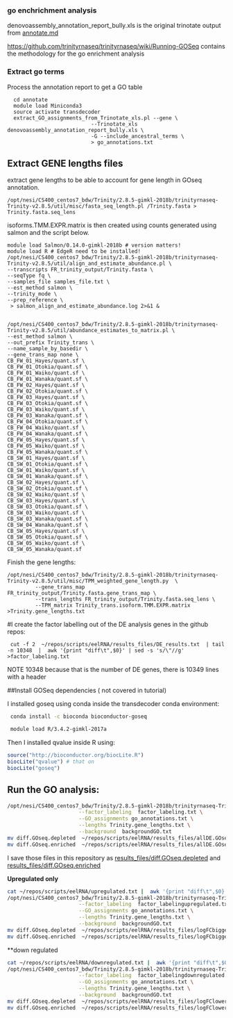 ### go enchrichment analysis


denovoassembly_annotation_report_bully.xls is the original trinotate output from  [annotate.md](annotate.md)

https://github.com/trinityrnaseq/trinityrnaseq/wiki/Running-GOSeq contains the methodology for the go enrichment analysis



### Extract go terms

Process the annotation report to get a GO table

```
  cd annotate
  module load Miniconda3
  source activate transdecoder
  extract_GO_assignments_from_Trinotate_xls.pl --gene \
                           --Trinotate_xls  denovoassembly_annotation_report_bully.xls \
                           -G --include_ancestral_terms \
                           > go_annotations.txt
````

## Extract GENE lengths files

extract gene lengths to be able to account for gene length in GOseq annotation.

```
/opt/nesi/CS400_centos7_bdw/Trinity/2.8.5-gimkl-2018b/trinityrnaseq-Trinity-v2.8.5/util/misc/fasta_seq_length.pl /Trinity.fasta > Trinity.fasta.seq_lens
```


isoforms.TMM.EXPR.matrix  is then created using counts generated using salmon and the script below. 


```
module load Salmon/0.14.0-gimkl-2018b # version matters!
module load R # EdgeR need to be installed!
/opt/nesi/CS400_centos7_bdw/Trinity/2.8.5-gimkl-2018b/trinityrnaseq-Trinity-v2.8.5/util/align_and_estimate_abundance.pl \
--transcripts FR_trinity_output/Trinity.fasta \
--seqType fq \
--samples_file samples_file.txt \
--est_method salmon \
--trinity_mode \
--prep_reference \
 > salmon_align_and_estimate_abundance.log 2>&1 &


/opt/nesi/CS400_centos7_bdw/Trinity/2.8.5-gimkl-2018b/trinityrnaseq-Trinity-v2.8.5/util/abundance_estimates_to_matrix.pl \
--est_method salmon \
--out_prefix Trinity_trans \
--name_sample_by_basedir \
--gene_trans_map none \
CB_FW_01_Hayes/quant.sf \
CB_FW_01_Otokia/quant.sf \
CB_FW_01_Waiko/quant.sf \
CB_FW_01_Wanaka/quant.sf \
CB_FW_02_Hayes/quant.sf \
CB_FW_02_Otokia/quant.sf \
CB_FW_03_Hayes/quant.sf \
CB_FW_03_Otokia/quant.sf \
CB_FW_03_Waiko/quant.sf \
CB_FW_03_Wanaka/quant.sf \
CB_FW_04_Otokia/quant.sf \
CB_FW_04_Waiko/quant.sf \
CB_FW_04_Wanaka/quant.sf \
CB_FW_05_Hayes/quant.sf \
CB_FW_05_Waiko/quant.sf \
CB_FW_05_Wanaka/quant.sf \
CB_SW_01_Hayes/quant.sf \
CB_SW_01_Otokia/quant.sf \
CB_SW_01_Waiko/quant.sf \
CB_SW_01_Wanaka/quant.sf \
CB_SW_02_Hayes/quant.sf \
CB_SW_02_Otokia/quant.sf \
CB_SW_02_Waiko/quant.sf \
CB_SW_03_Hayes/quant.sf \
CB_SW_03_Otokia/quant.sf \
CB_SW_03_Waiko/quant.sf \
CB_SW_03_Wanaka/quant.sf \
CB_SW_04_Wanaka/quant.sf \
CB_SW_05_Hayes/quant.sf \
CB_SW_05_Otokia/quant.sf \
CB_SW_05_Waiko/quant.sf \
CB_SW_05_Wanaka/quant.sf 
```

Finish the gene lengths:

```
/opt/nesi/CS400_centos7_bdw/Trinity/2.8.5-gimkl-2018b/trinityrnaseq-Trinity-v2.8.5/util/misc/TPM_weighted_gene_length.py  \
         --gene_trans_map FR_trinity_output/Trinity.fasta.gene_trans_map \
         --trans_lengths FR_trinity_output/Trinity.fasta.seq_lens \
         --TPM_matrix Trinity_trans.isoform.TMM.EXPR.matrix >Trinity.gene_lengths.txt
```

#I create the factor labelling out of the DE analysis genes in the github repos:

```
 cut -f 2  ~/repos/scripts/eelRNA/results_files/DE_results.txt  | tail -n 10348  |  awk '{print "diff\t",$0}' | sed -s 's/\"//g'    >factor_labeling.txt
```

 NOTE 10348 because that is the number of DE genes, there is 10349 lines with a header 

##Install GOSeq dependencies ( not covered in tutorial)


 I installed goseq using conda inside the transdecoder conda environment:

```bash
 conda install -c bioconda bioconductor-goseq 

 module load R/3.4.2-gimkl-2017a
```

Then I installed qvalue inside R using:

```r
source("http://bioconductor.org/biocLite.R")
biocLite("qvalue") # that on
biocLite("goseq")  
```

## Run the GO analysis:

```bash
/opt/nesi/CS400_centos7_bdw/Trinity/2.8.5-gimkl-2018b/trinityrnaseq-Trinity-v2.8.5/Analysis/DifferentialExpression/run_GOseq.pl \
                       --factor_labeling  factor_labeling.txt \
                       --GO_assignments go_annotations.txt \
                       --lengths Trinity.gene_lengths.txt \
                       --background  backgroundGO.txt
mv diff.GOseq.depleted  ~/repos/scripts/eelRNA/results_files/allDE.GOseq.depleted 
mv diff.GOseq.enriched  ~/repos/scripts/eelRNA/results_files/allDE.GOseq.enriched                 
```

I save those files in this repository as [results_files/diff.GOseq.depleted](results_files/diff.GOseq.depleted) and [results_files/diff.GOseq.enriched](results_files/diff.GOseq.enriched)

**Upregulated only**
```bash
cat ~/repos/scripts/eelRNA/upregulated.txt |  awk '{print "diff\t",$0}'    >factor_labelingupregulated.txt
/opt/nesi/CS400_centos7_bdw/Trinity/2.8.5-gimkl-2018b/trinityrnaseq-Trinity-v2.8.5/Analysis/DifferentialExpression/run_GOseq.pl \
                       --factor_labeling  factor_labelingupregulated.txt \
                       --GO_assignments go_annotations.txt \
                       --lengths Trinity.gene_lengths.txt \
                       --background  backgroundGO.txt
mv diff.GOseq.depleted  ~/repos/scripts/eelRNA/results_files/logFCbiggerthan0_diff.GOseq.depleted 
mv diff.GOseq.enriched  ~/repos/scripts/eelRNA/results_files/logFCbiggerthan0_diff.GOseq.enriched

```
**down regulated
```bash
cat ~/repos/scripts/eelRNA/downregulated.txt |  awk '{print "diff\t",$0}'    >factor_labelingdownregulated.txt
/opt/nesi/CS400_centos7_bdw/Trinity/2.8.5-gimkl-2018b/trinityrnaseq-Trinity-v2.8.5/Analysis/DifferentialExpression/run_GOseq.pl \
                       --factor_labeling  factor_labelingdownregulated.txt \
                       --GO_assignments go_annotations.txt \
                       --lengths Trinity.gene_lengths.txt \
                       --background  backgroundGO.txt                       
mv diff.GOseq.depleted  ~/repos/scripts/eelRNA/results_files/logFClowerthan0_diff.GOseq.depleted 
mv diff.GOseq.enriched  ~/repos/scripts/eelRNA/results_files/logFClowerthan0_diff.GOseq.enriched
```

